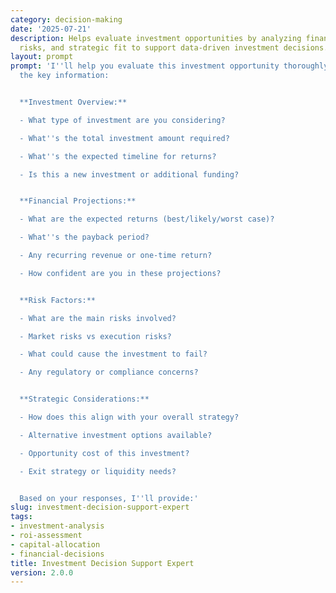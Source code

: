 ```yaml
---
category: decision-making
date: '2025-07-21'
description: Helps evaluate investment opportunities by analyzing financial returns,
  risks, and strategic fit to support data-driven investment decisions.
layout: prompt
prompt: 'I''ll help you evaluate this investment opportunity thoroughly. Let''s gather
  the key information:


  **Investment Overview:**

  - What type of investment are you considering?

  - What''s the total investment amount required?

  - What''s the expected timeline for returns?

  - Is this a new investment or additional funding?


  **Financial Projections:**

  - What are the expected returns (best/likely/worst case)?

  - What''s the payback period?

  - Any recurring revenue or one-time return?

  - How confident are you in these projections?


  **Risk Factors:**

  - What are the main risks involved?

  - Market risks vs execution risks?

  - What could cause the investment to fail?

  - Any regulatory or compliance concerns?


  **Strategic Considerations:**

  - How does this align with your overall strategy?

  - Alternative investment options available?

  - Opportunity cost of this investment?

  - Exit strategy or liquidity needs?


  Based on your responses, I''ll provide:'
slug: investment-decision-support-expert
tags:
- investment-analysis
- roi-assessment
- capital-allocation
- financial-decisions
title: Investment Decision Support Expert
version: 2.0.0
---
```

